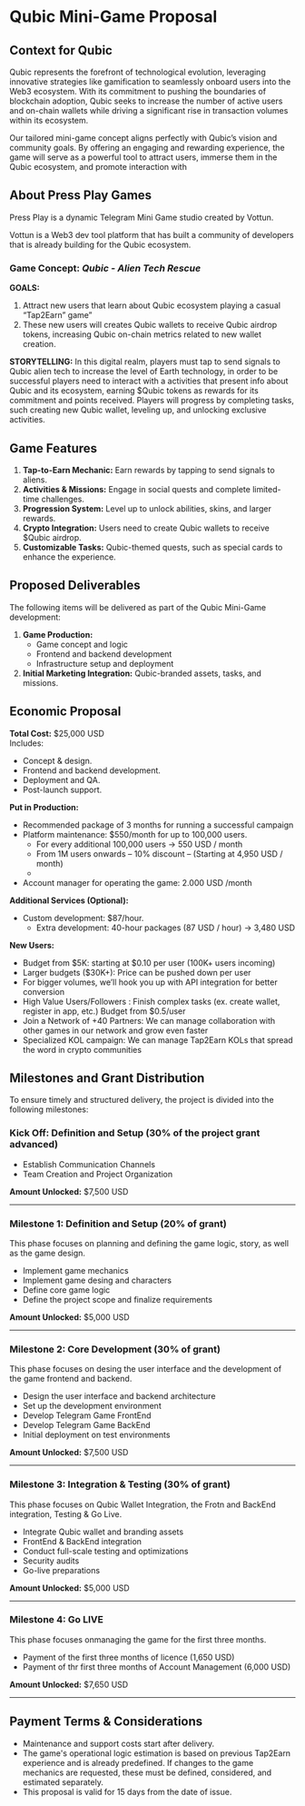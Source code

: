 # Qubic Mini-Game Proposal

## Context for Qubic

Qubic represents the forefront of technological evolution, leveraging innovative strategies like gamification to seamlessly onboard users into the Web3 ecosystem. With its commitment to pushing the boundaries of blockchain adoption, Qubic seeks to increase the number of active users and on-chain wallets while driving a significant rise in transaction volumes within its ecosystem.

Our tailored mini-game concept aligns perfectly with Qubic’s vision and community goals. By offering an engaging and rewarding experience, the game will serve as a powerful tool to attract users, immerse them in the Qubic ecosystem, and promote interaction with

## About Press Play Games
Press Play is a dynamic Telegram Mini Game studio created by Vottun.

Vottun is a Web3 dev tool platform that has built a community of developers that is already building for the Qubic ecosystem. 

### Game Concept: *Qubic - Alien Tech Rescue*

**GOALS:**
1) Attract new users that learn about Qubic ecosystem playing a casual “Tap2Earn” game” 
2) These new users will creates Qubic wallets to receive Qubic airdrop tokens, increasing Qubic on-chain metrics related to new wallet creation. 

**STORYTELLING:**
In this digital realm, players must tap to send signals to Qubic alien tech to increase the level of Earth technology, in order to be successful players need to interact with a activities that present info about Qubic and its ecosystem, earning $Qubic tokens as rewards for its commitment and points received. Players will progress by completing tasks, such creating new Qubic wallet, leveling up, and unlocking exclusive activities.

## Game Features
1. **Tap-to-Earn Mechanic:** Earn rewards by tapping to send signals to aliens.
2. **Activities & Missions:** Engage in social quests and complete limited-time challenges.
3. **Progression System:** Level up to unlock abilities, skins, and larger rewards.
4. **Crypto Integration:** Users need to create Qubic wallets to receive $Qubic airdrop.
5. **Customizable Tasks:** Qubic-themed quests, such as special cards to enhance the experience.

## Proposed Deliverables
The following items will be delivered as part of the Qubic Mini-Game development:
1. **Game Production:** 
   - Game concept and logic
   - Frontend and backend development
   - Infrastructure setup and deployment
2. **Initial Marketing Integration:** Qubic-branded assets, tasks, and missions.

## Economic Proposal
**Total Cost:** $25,000 USD  
Includes:
- Concept & design.
- Frontend and backend development.
- Deployment and QA.
- Post-launch support.

**Put in Production:**
- Recommended package of 3 months for running a successful campaign
- Platform maintenance: $550/month for up to 100,000 users.
  - For every additional 100,000 users → 550 USD / month
  - From 1M users onwards – 10% discount – (Starting at 4,950 USD / month)
  - 
- Account manager for operating the game: 2.000 USD /month

**Additional Services (Optional):**
- Custom development: $87/hour.
  - Extra development: 40-hour packages (87 USD / hour) → 3,480 USD

**New Users:**
- Budget from $5K: starting at $0.10 per user (100K+ users incoming)
- Larger budgets ($30K+): Price can be pushed down per user
- For bigger volumes, we’ll hook you up with API integration for better conversion
- High Value Users/Followers : Finish complex tasks (ex. create wallet, register in app, etc.) Budget from $0.5/user
- Join a Network of +40 Partners: We can manage collaboration with other games in our network and grow even faster
- Specialized KOL campaign:  We can manage Tap2Earn KOLs that spread the word in crypto communities
 
## Milestones and Grant Distribution
To ensure timely and structured delivery, the project is divided into the following milestones:

### Kick Off: Definition and Setup (30% of the project grant advanced)
- Establish Communication Channels
- Team Creation and Project Organization

**Amount Unlocked:** $7,500 USD

---

### Milestone 1: Definition and Setup (20% of grant)
This phase focuses on planning and defining the game logic, story, as well as the game design.

- Implement game mechanics
- Implement game desing and characters
- Define core game logic
- Define the project scope and finalize requirements

**Amount Unlocked:** $5,000 USD

---

### Milestone 2: Core Development (30% of grant)

This phase focuses on desing the user interface and the development of the game frontend and backend. 

- Design the user interface and backend architecture
- Set up the development environment
- Develop Telegram Game FrontEnd
- Develop Telegram Game BackEnd
- Initial deployment on test environments

**Amount Unlocked:** $7,500 USD

---

### Milestone 3: Integration & Testing (30% of grant)

This phase focuses on Qubic Wallet Integration, the Frotn and BackEnd integration, Testing & Go Live. 

- Integrate Qubic wallet and branding assets
- FrontEnd & BackEnd integration
- Conduct full-scale testing and optimizations
- Security audits
- Go-live preparations

**Amount Unlocked:** $5,000 USD

---

### Milestone 4: Go LIVE

This phase focuses onmanaging the game for the first three months. 

- Payment of the first three months of licence (1,650 USD)
- Payment of thr first three months of Account Management (6,000 USD)

**Amount Unlocked:** $7,650 USD

---

## Payment Terms &  Considerations
- Maintenance and support costs start after delivery.
- The game's operational logic estimation is based on previous Tap2Earn experience and is already predefined. If changes to the game mechanics are requested, these must be defined, considered, and estimated separately.
- This proposal is valid for 15 days from the date of issue.
